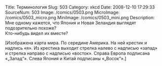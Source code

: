 Title: Терминология 
Slug: 503 
Category: xkcd 
Date: 2008-12-10 17:29:33 
SourceNum: 503 
Image: /comics/0503.png 
MicroImage: /comics/0503_micro.png 
MiniImage: /comics/0503_mini.png 
Description: Мне одному кажется, что Япония и Новая Зеландия выглядят подозрительно похоже?<br/>Кто-нибудь видел их вместе? 

[Изображена карта мира. По середине Америка. На ней крестик и надпись «я». Из крестика выходит стрелка налево с надписью «запад» и стрелка направо с надписью «восток». Справа Европа подписана «„Запад“». Слева Япония и Китай подписаны «„Восок“».]
